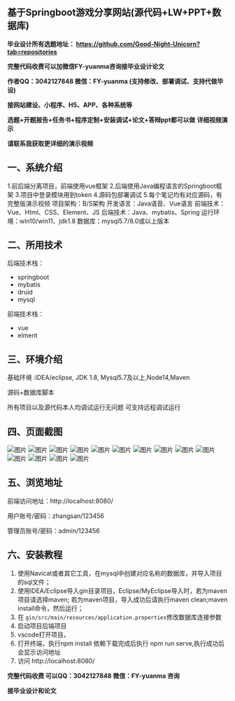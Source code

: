 ## 基于Springboot游戏分享网站(源代码+LW+PPT+数据库)
**毕业设计所有选题地址： https://github.com/Good-Night-Unicorn?tab=repositories**

**完整代码收费可以加微信FY-yuanma咨询接毕业设计论文**

**作者QQ：3042127848 微信：FY-yuanma (支持修改、部署调试、支持代做毕设)**

**接网站建设、小程序、H5、APP、各种系统等**

**选题+开题报告+任务书+程序定制+安装调试+论文+答辩ppt都可以做**
**详细视频演示**

**请联系我获取更详细的演示视频**

## 一、系统介绍

1.前后端分离项目，前端使用vue框架
2.后端使用Java编程语言的Springboot框架
3.项目中登录模块用到token
4.源码包部署调试
5.每个笔记均有对应源码，有完整版演示视频
项目架构：B/S架构
开发语言：Java语音、Vue语言
前端技术：Vue、Html、CSS、Element、JS
后端技术：Java、mybatis、Spring
运行环境：win10/win11、jdk1.8
数据库：mysql5.7/8.0或以上版本

## 二、所用技术

后端技术栈：

- springboot
- mybatis
- druid
- mysql

前端技术栈：

- vue
- elment



## 三、环境介绍

基础环境 :IDEA/eclipse, JDK 1.8, Mysql5.7及以上,Node14,Maven

源码+数据库脚本

所有项目以及源代码本人均调试运行无问题 可支持远程调试运行

## 四、页面截图
![图片](https://github.com/user-attachments/assets/2031aecb-2e85-460c-8bf8-e22899541705)
![图片](https://github.com/user-attachments/assets/9c349b67-a092-4868-bb13-9fdb7b879271)
![图片](https://github.com/user-attachments/assets/ed829eff-d345-4aff-9591-c66c58979963)
![图片](https://github.com/user-attachments/assets/ecb38cdd-4388-41e2-b7b2-fb98b422c998)
![图片](https://github.com/user-attachments/assets/f9bfeb44-f469-4273-a544-6290ce54bcb6)
![图片](https://github.com/user-attachments/assets/9b3f9e55-95b4-4216-a00a-9cae8f1336a0)
![图片](https://github.com/user-attachments/assets/3d2971fb-9f3a-4aa6-81d4-18b62fc107aa)
![图片](https://github.com/user-attachments/assets/682d695e-89de-40b0-8ceb-409ec1b8906c)
![图片](https://github.com/user-attachments/assets/1ccfe053-3a74-4d6e-8672-de9620d8d580)
![图片](https://github.com/user-attachments/assets/e3a4d1bb-8d5f-452b-9a46-d7b6652501e0)
![图片](https://github.com/user-attachments/assets/70b47693-c145-4a1c-b96d-f4a0812136a1)
![图片](https://github.com/user-attachments/assets/77b60d6d-0aca-4e29-a781-99c6721e6f00)
![图片](https://github.com/user-attachments/assets/78bece02-e031-4ffc-8782-b11f8b8cb5f5)
![图片](https://github.com/user-attachments/assets/348d5ad9-6772-4922-aeb9-668e7699b2f0)


## 五、浏览地址

前端访问地址：http://localhost:8080/

用户账号/密码：zhangsan/123456

管理员账号/密码：admin/123456  

## 六、安装教程

1. 使用Navicat或者其它工具，在mysql中创建对应名称的数据库，并导入项目的sql文件；
2. 使用IDEA/Eclipse导入gin目录项目，Eclipse/MyEclipse导入时，若为maven项目请选择maven;
   若为maven项目，导入成功后请执行maven clean;maven install命令，然后运行；
3. 在 `gin/src/main/resources/application.properties`修改数据库连接参数
4. 启动项目后端项目 
5. vscode打开项目，
6. 打开终端，执行npm install 依赖下载完成后执行 npm run serve,执行成功后会显示访问地址
7. 访问  http://localhost:8080/

**完整代码收费  可以QQ：3042127848 微信：FY-yuanma 咨询**

**接毕业设计和论文**
